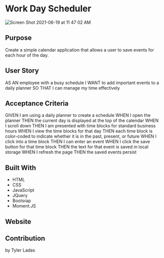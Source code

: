 # Work Day Scheduler
![Screen Shot 2021-06-19 at 11 47 02 AM](https://user-images.githubusercontent.com/78171259/122647840-371a4c00-d0f4-11eb-932c-9ce1c69f1e09.png)

## Purpose
Create a simple calendar application that allows a user to save events for each hour of the day.

## User Story
AS AN employee with a busy schedule
I WANT to add important events to a daily planner
SO THAT I can manage my time effectively

## Acceptance Criteria
GIVEN I am using a daily planner to create a schedule
WHEN I open the planner
THEN the current day is displayed at the top of the calendar
WHEN I scroll down
THEN I am presented with time blocks for standard business hours
WHEN I view the time blocks for that day
THEN each time block is color-coded to indicate whether it is in the past, present, or future
WHEN I click into a time block
THEN I can enter an event
WHEN I click the save button for that time block
THEN the text for that event is saved in local storage
WHEN I refresh the page
THEN the saved events persist

## Built With
* HTML
* CSS
* JavaScript
* JQuery
* Bootsrap
* Moment.JS

## Website


## Contribution
by Tyler Ladas
